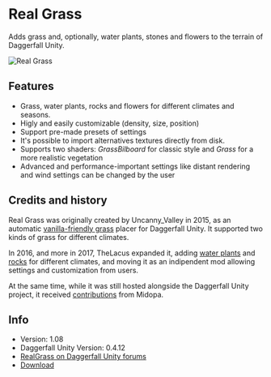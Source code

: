 # Real Grass
Adds grass and, optionally, water plants, stones and flowers to the terrain of Daggerfall Unity.

![Real Grass](http://i.imgur.com/Z49ZGWC.png)

## Features
+ Grass, water plants, rocks and flowers for different climates and seasons.
+ Higly and easily customizable (density, size, position)
+ Support pre-made presets of settings
+ It's possible to import alternatives textures directly from disk.
+ Supports two shaders: _GrassBilboard_ for classic style and _Grass_ for a more realistic vegetation
+ Advanced and performance-important settings like distant rendering and wind settings can be changed by the user

## Credits and history
Real Grass was originally created by Uncanny_Valley in 2015, as an automatic [vanilla-friendly grass](http://forums.dfworkshop.net/download/file.php?id=6) placer for Daggerfall Unity. It supported two kinds of grass for different climates.

In 2016, and more in 2017, TheLacus expanded it, adding [water plants](https://i.imgur.com/xoAoh61.png) and [rocks](https://i.imgur.com/pGyA0xQ.png) for different climates, and moving it as an indipendent mod allowing settings and customization from users.

At the same time, while it was still hosted alongside the Daggerfall Unity project, it received [contributions](https://twitter.com/zottgrammes/status/810390248647696384) from Midopa.

## Info
+ Version: 1.08
+ Daggerfall Unity Version: 0.4.12
+ [RealGrass on Daggerfall Unity forums](http://forums.dfworkshop.net/viewtopic.php?f=14&t=17)
+ [Download](http://forums.dfworkshop.net/viewtopic.php?f=22&t=456)
